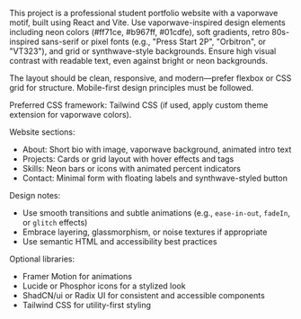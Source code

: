 <!-- Use this file to provide workspace-specific custom instructions to Copilot. For more details, visit https://code.visualstudio.com/docs/copilot/copilot-customization#_use-a-githubcopilotinstructionsmd-file -->

This project is a professional student portfolio website with a vaporwave motif, built using React and Vite. Use vaporwave-inspired design elements including neon colors (#ff71ce, #b967ff, #01cdfe), soft gradients, retro 80s-inspired sans-serif or pixel fonts (e.g., "Press Start 2P", "Orbitron", or "VT323"), and grid or synthwave-style backgrounds. Ensure high visual contrast with readable text, even against bright or neon backgrounds.

The layout should be clean, responsive, and modern—prefer flexbox or CSS grid for structure. Mobile-first design principles must be followed.

Preferred CSS framework: Tailwind CSS (if used, apply custom theme extension for vaporwave colors).

Website sections:
- About: Short bio with image, vaporwave background, animated intro text
- Projects: Cards or grid layout with hover effects and tags
- Skills: Neon bars or icons with animated percent indicators
- Contact: Minimal form with floating labels and synthwave-styled button

Design notes:
- Use smooth transitions and subtle animations (e.g., `ease-in-out`, `fadeIn`, or `glitch` effects)
- Embrace layering, glassmorphism, or noise textures if appropriate
- Use semantic HTML and accessibility best practices

Optional libraries:
- Framer Motion for animations
- Lucide or Phosphor icons for a stylized look
- ShadCN/ui or Radix UI for consistent and accessible components
- Tailwind CSS for utility-first styling